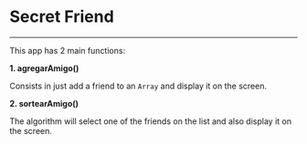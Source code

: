 # Secret Friend
---
This app has 2 main functions:

**1. agregarAmigo()**
   
   Consists in just add a friend to an `Array` and display it on the screen.
   
**2. sortearAmigo()**

   The algorithm will select one of the friends on the list and also display it on the screen.
